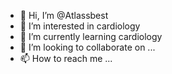 - 👋 Hi, I’m @Atlassbest
- 👀 I’m interested in cardiology
- 🌱 I’m currently learning cardiology
- 💞️ I’m looking to collaborate on ...
- 📫 How to reach me ...

<!---
Atlassbest/Atlassbest is a ✨ special ✨ repository because its `README.md` (this file) appears on your GitHub profile.
You can click the Preview link to take a look at your changes.
--->
